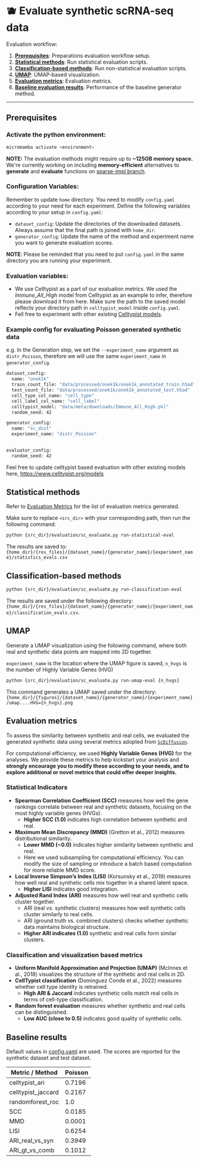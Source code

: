 # :blueberries: Evaluate synthetic scRNA-seq data

Evaluation workflow:

1. [**Prerequisites**](#prerequisites): Preparations evaluation workflow setup.
2. [**Statistical methods**](#statistical-methods): Run statistical evaluation scripts.
3. [**Classification-based methods**](#classification-based-methods): Run non-statistical evaluation scripts. 
4. [**UMAP**](#umap): UMAP-based visualization. 
5. [**Evaluation metrics**](#evaluation-metrics): Evaluation metrics. 
6. [**Baseline evaluation results**](#baseline-results): Performance of the baseline generator method. 

---

## Prerequisites

### **Activate the python environment**: 

```bash
micromamba activate <environment>
```

**NOTE:** The evaluation methods might require up to **~125GB memory space.** We're currently working on including **memory-efficient** alternatives to **generate** and **evaluate** functions on [sparse-impl branch](https://github.com/PMBio/Health-Privacy-Challenge/tree/sparse-impl). 

<!--### **Ensure the following directories exist**:
The other configurations can stay depending on your preferences. 
   - `res_files`: Directory for storing evaluation metric scores in a CSV file.
   - `figures`: Directory for saving UMAP plots.
  - `mia_files`: Directory to store membership inference attack scores. Please refer to [Red Team homepage](/experiments/track_i/red_team/README.md) if you want to test this out. -->
 

### **Configuration Variables**:
Remember to update `home` directory. You need to modify `config.yaml` according to your need for each experiment. Define the following variables according to your setup in `config.yaml`:
   - `dataset_config`: Update the directories of the downloaded datasets. Always assume that the final path is joined with `home_dir`. 
   - `generator_config`: Update the name of the method and experiment name you want to generate evaluation scores. 

**NOTE**: Please be reminded that you need to put `config.yaml` in the same directory you are running your experiment. 

### **Evaluation variables**:

  - We use Celltypist as a part of our evaluation metrics. We used the *Immune_All_High* model from Celltypist as an example to infer, therefore please download it from here. Make sure the path to the saved model reflects your directory path in `celltypist_model` inside  `config.yaml`. 
  - Fell free  to experiment with other existing [Celltypist models](https://www.celltypist.org/models). 


### Example config for evaluating Poisson generated synthetic data

e.g. In the Generation step, we set the `--experiment_name` argument as `distr_Poisson`, therefore we will use the same `experiment_name` in `generator_config`.  

```bash
dataset_config:
  name: "onek1k"
  train_count_file: "data/processed/onek1k/onek1k_annotated_train.h5ad" 
  test_count_file: "data/processed/onek1k/onek1k_annotated_test.h5ad" 
  cell_type_col_name: "cell_type" 
  cell_label_col_name: "cell_label"
  celltypist_model: "data/meta/downloads/Immune_All_High.pkl"
  random_seed: 42

generator_config:
  name: "sc_dist"
  experiment_name: "distr_Poisson"
    

evaluator_config:   
  random_seed: 42
```

Feel free to update celltypist based evaluation with other existing models here, https://www.celltypist.org/models 

## Statistical methods
Refer to [Evaluation Metrics](#evaluation-metrics) for the list of evaluation metrics generated. 

Make sure to replace `<src_dir>`  with your corresponding path, then run the following command:

```bash
python {src_dir}/evaluation/sc_evaluate.py run-statistical-eval     
```

The results are saved to: ``{home_dir}/{res_files}/{dataset_name}/{generator_name}/{experiment_name}/statistics_evals.csv``


## Classification-based methods

```bash
python {src_dir}/evaluation/sc_evaluate.py run-classification-eval   
```

The results are saved under the following directory: `{home_dir}/{res_files}/{dataset_name}/{generator_name}/{experiment_name}/classification_evals.csv`. 


## UMAP

Generate a UMAP visualization using the following command, where both real and synthetic data points are mapped into 2D together. 

`experiment_name` is the location where the UMAP figure is saved, 
`n_hvgs` is the number of Highly Variable Genes (HVG)

```bash
python {src_dir}/evaluation/sc_evaluate.py run-umap-eval {n_hvgs}
```

This command generates a UMAP saved under the directory:
``{home_dir}/{figures}/{dataset_name}/{generator_name}/{experiment_name}/umap....HVG={n_hvgs}.png``



## Evaluation metrics 

To assess the similarity between synthetic and real cells, we evaluated the generated synthetic data using several metrics adopted from [`ScDiffusion`](https://github.com/EperLuo/scDiffusion/tree/main). 

For computational efficiency, we used **Highly Variable Genes (HVG)** for the analyses. We provide these metrics to help kickstart your analysis and **strongly encourage you to modify these according to your needs, and to explore additional or novel metrics that could offer deeper insights.** 

### Statistical Indicators
- **Spearman Correlation Coefficient (SCC)** measures how well the gene rankings correlate between real and synthetic datasets, focusing on the most highly variable genes (HVGs). 
  - **Higher SCC (1.0)** indicates high correlation between synthetic and real. 
- **Maximum Mean Discrepancy (MMD)** (Gretton et al., 2012) measures distributional similarity. 
  - **Lower MMD (~0.0)** indicates higher similarity between synthetic and real. 
  - Here we used subsampling for computational efficiency. You can modify the size of sampling or introduce a batch based computation for more reliable MMD score. 
- **Local Inverse Simpson’s Index (LISI)** (Korsunsky et al., 2019) measures how well real and synthetic cells mix together in a shared latent space. 
  - **Higher LISI** indicates good integration. 
- **Adjusted Rand Index (ARI)** measures how well real and synthetic cells cluster together. 
  - ARI (real vs. synthetic clusters) measures how well synthetic cells cluster similarly to real cells.
  - ARI (ground truth vs. combined clusters) checks whether synthetic data maintains biological structure.
  - **Higher ARI indicates (1.0)** synthetic and real cells form similar clusters. 


### Classification and visualization based metrics 
- **Uniform Manifold Approximation and Projection (UMAP)** (McInnes et al., 2018) visualizes the structure of the synthetic and real cells in 2D. 
- **CellTypist classification** (Dominguez Conde et al., 2022) measures whether cell type identity is retrained. 
  - **High ARI & Jaccard** indicates synthetic cells match real cells in terms of cell-type classification.
- **Random forest evaluation** measures whether synthetic and real cells can be distinguished. 
  - **Low AUC (close to 0.5)** indicates good quality of synthetic cells. 



## Baseline results

Default values in [config.yaml](/experiments/track_ii/1_generation/config.yaml) are used. The scores are reported for the synthetic dataset and test dataset. 


| Metric / Method            | Poisson      | 
|----------------------------|--------------|
| celltypist_ari             | 0.7196       | 
| celltypist_jaccard         | 0.2167       | 
| randomforest_roc           | 1.0          | 
| SCC                        | 0.0185       | 
| MMD                        | 0.0001       | 
| LISI                       | 0.6254       | 
| ARI_real_vs_syn            | 0.3949       | 
| ARI_gt_vs_comb             | 0.1012       | 






